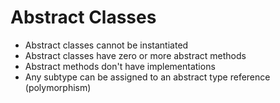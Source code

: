 # Abstract Classes

- Abstract classes cannot be instantiated
- Abstract classes have zero or more abstract methods
- Abstract methods don't have implementations
- Any subtype can be assigned to an abstract type reference (polymorphism)
